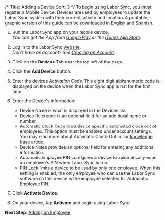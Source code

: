 /*
Title: Adding a Device
Sort: 3
*/
To begin using Labor Sync, you must register a Mobile Device.  Devices are used by employees to update the Labor Sync system with their current activity and location.  A printable, graphic version of this guide can be downloaded in [English](http://laborsync-support.s3.amazonaws.com/laborsync_activating_device_en_rev3.pdf) and [Spanish](http://laborsync-support.s3.amazonaws.com/laborsync_activating_device_es_rev3.pdf).

1. Run the Labor Sync app on your mobile device.  
    *You can get the App from [Google Play](http://play.google.com/store/apps/details?id=com.laborsync.mobile) or the [iTunes App Store](http://itunes.apple.com/us/app/labor-sync/id457863027).*

2. Log in to the Labor Sync [website](https://app.laborsync.com/login).  
     *Don't have an account? See [Creating an Account](%base_url%/getting-started/creating-an-account).*

3. Click on the **Devices** Tab near the top left of the page.  

4. Click the **Add Device** button.  

5. Enter the devices *Activation Code*.  This eight digit alphanumeric code is displayed on the device when the Labor Sync app is run for the first time.   

6. Enter the Device's information:  
    - Device Name is what is displayed in the Devices list.  
    - Device Reference is an optional field for an additional name or number.  
    - Automatic Clock Out allows device specific automated clock out of employees. This option must be enabled under account settings.  You may read more about Automatic Clock-Out in our [knowledge base article](%base_url%/topics/automatic-clock-out).
    - Device Notes provides an optional field for entering any additional information.
    - Automatic Employee PIN configures a device to automatically enter an employee's PIN when Labor Sync is run.  
    - PIN Lock limits a device to be used by only one employee.  When this setting is enabled, the only employee who can use the Labor Sync software on this device is the employee selected for Automatic Employee PIN.

7. Click **Activate Device**.  

8. On your device, tap **Activate** and begin using Labor Sync!  

**Next Step**: [Adding an Employee](%base_url%/getting-started/adding-an-employee)
